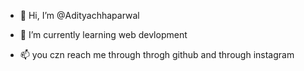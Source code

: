 - 👋 Hi, I’m @Adityachhaparwal
  
- 🌱 I’m currently learning web devlopment 

- 📫 you czn reach me through throgh github and through instagram

<!---
Adityachhaparwal/Adityachhaparwal is a ✨ special ✨ repository because its `README.md` (this file) appears on your GitHub profile.
You can click the Preview link to take a look at your changes.
--->
